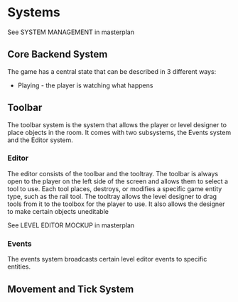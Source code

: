 # Systems
See SYSTEM MANAGEMENT in masterplan
## Core Backend System
The game has a central state that can be described in 3 different ways:
  - Playing - the player is watching what happens

## Toolbar
The toolbar system is the system that allows the player or level designer to place objects in the room. It comes with two subsystems, the Events system and the Editor system.

### Editor
The editor consists of the toolbar and the tooltray. The toolbar is always open to the player on the left side of the screen and allows them to select a tool to use. Each tool places, destroys, or modifies a specific game entity type, such as the rail tool. The tooltray allows the level designer to drag tools from it to the toolbox for the player to use. It also allows the designer to make certain objects uneditable 

See LEVEL EDITOR MOCKUP in masterplan

### Events
The events system broadcasts certain level editor events to specific entities.


## Movement and Tick System